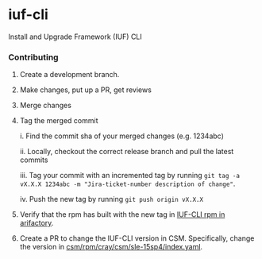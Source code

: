 # iuf-cli

Install and Upgrade Framework (IUF) CLI

### Contributing

1. Create a development branch.
2. Make changes, put up a PR, get reviews
3. Merge changes
4. Tag the merged commit

   i. Find the commit sha of your merged changes (e.g. 1234abc)

   ii. Locally, checkout the correct release branch and pull the latest commits

   iii. Tag your commit with an incremented tag by running `git tag -a vX.X.X 1234abc -m "Jira-ticket-number description of change"`.

   iv. Push the new tag by running `git push origin vX.X.X`

5. Verify that the rpm has built with the new tag in [IUF-CLI rpm in arifactory](https://artifactory.algol60.net/ui/repos/tree/General/csm-rpms/hpe/stable/sle-15sp4/iuf-cli).
6. Create a PR to change the IUF-CLI version in CSM. Specifically, change the version in [csm/rpm/cray/csm/sle-15sp4/index.yaml](https://github.com/Cray-HPE/csm/blob/main/rpm/cray/csm/sle-15sp4/index.yaml).
